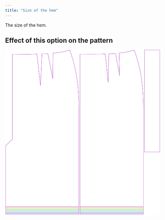 ```yaml
---
title: "Size of the hem"
---
```


The size of the hem.

## Effect of this option on the pattern

![This image shows the effect of this option by superimposing several variants that have a different value for this option](penelope_hem_sample.svg "Effect of this option on the pattern")
